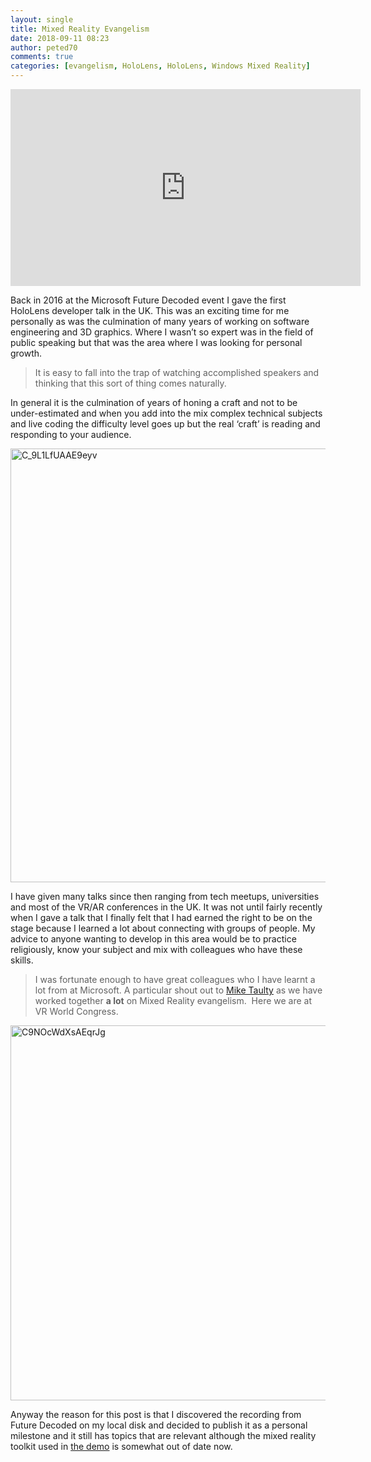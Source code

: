 ```yaml
---
layout: single
title: Mixed Reality Evangelism
date: 2018-09-11 08:23
author: peted70
comments: true
categories: [evangelism, HoloLens, HoloLens, Windows Mixed Reality]
---
```

<iframe src="https://www.youtube.com/embed/OhuC8Udhnv8" width="560" height="315" frameborder="0" allowfullscreen="allowfullscreen"></iframe>

Back in 2016 at the Microsoft Future Decoded event I gave the first HoloLens developer talk in the UK. This was an exciting time for me personally as was the culmination of many years of working on software engineering and 3D graphics. Where I wasn’t so expert was in the field of public speaking but that was the area where I was looking for personal growth.
<blockquote>It is easy to fall into the trap of watching accomplished speakers and thinking that this sort of thing comes naturally.</blockquote>
In general it is the culmination of years of honing a craft and not to be under-estimated and when you add into the mix complex technical subjects and live coding the difficulty level goes up but the real ‘craft’ is reading and responding to your audience.

<a href="http://peted.azurewebsites.net/wp-content/uploads/2018/09/C_9L1LfUAAE9eyv.jpg"><img style="display: inline; background-image: none;" title="C_9L1LfUAAE9eyv" src="http://peted.azurewebsites.net/wp-content/uploads/2018/09/C_9L1LfUAAE9eyv_thumb.jpg" alt="C_9L1LfUAAE9eyv" width="806" height="694" border="0" /></a>

I have given many talks since then ranging from tech meetups, universities and most of the VR/AR conferences in the UK. It was not until fairly recently when I gave a talk that I finally felt that I had earned the right to be on the stage because I learned a lot about connecting with groups of people. My advice to anyone wanting to develop in this area would be to practice religiously, know your subject and mix with colleagues who have these skills.
<blockquote>I was fortunate enough to have great colleagues who I have learnt a lot from at Microsoft. A particular shout out to <a href="https://mtaulty.com/" target="_blank" rel="noopener">Mike Taulty</a> as we have worked together <strong>a lot</strong> on Mixed Reality evangelism.  Here we are at VR World Congress.</blockquote>
<a href="http://peted.azurewebsites.net/wp-content/uploads/2018/09/C9NOcWdXsAEqrJg.jpg"><img style="display: inline; background-image: none;" title="C9NOcWdXsAEqrJg" src="http://peted.azurewebsites.net/wp-content/uploads/2018/09/C9NOcWdXsAEqrJg_thumb.jpg" alt="C9NOcWdXsAEqrJg" width="696" height="600" border="0" /></a>

Anyway the reason for this post is that I discovered the recording from Future Decoded on my local disk and decided to publish it as a personal milestone and it still has topics that are relevant although the mixed reality toolkit used in <a href="https://github.com/peted70/fd-holodemo" target="_blank" rel="noopener">the demo</a> is somewhat out of date now.
